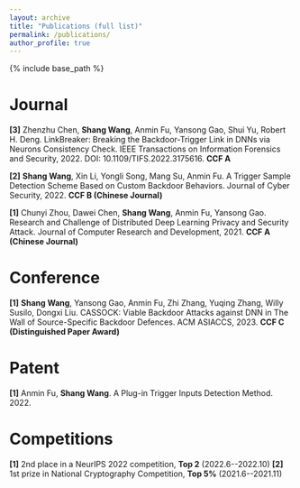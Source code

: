 ```yaml
---
layout: archive
title: "Publications (full list)"
permalink: /publications/
author_profile: true
---
```



{% include base_path %}

Journal
======
**[3]** Zhenzhu Chen, **Shang Wang**, Anmin Fu, Yansong Gao, Shui Yu, Robert H. Deng. LinkBreaker: Breaking the Backdoor-Trigger Link in DNNs via Neurons Consistency Check. IEEE Transactions on Information Forensics and Security, 2022. DOI: 10.1109/TIFS.2022.3175616. **CCF A**

**[2]** **Shang Wang**, Xin Li, Yongli Song, Mang Su, Anmin Fu. A Trigger Sample Detection Scheme Based on Custom Backdoor Behaviors. Journal of Cyber Security, 2022. **CCF B (Chinese Journal)**

**[1]** Chunyi Zhou, Dawei Chen, **Shang Wang**, Anmin Fu, Yansong Gao. Research and Challenge of Distributed Deep Learning Privacy and Security Attack. Journal of Computer Research and Development, 2021. **CCF A (Chinese Journal)**

Conference
======
**[1]** **Shang Wang**, Yansong Gao, Anmin Fu, Zhi Zhang, Yuqing Zhang, Willy Susilo, Dongxi Liu. CASSOCK: Viable Backdoor Attacks against DNN in The Wall of Source-Specific Backdoor Defences. ACM ASIACCS, 2023. **CCF C (Distinguished Paper Award)**

Patent
======
**[1]** Anmin Fu, **Shang Wang**. A Plug-in Trigger Inputs Detection Method. 2022.

Competitions
======
**[1]** 2nd place in a NeurIPS 2022 competition, **Top 2** (2022.6--2022.10) 
**[2]** 1st prize in National Cryptography Competition, **Top 5%** (2021.6--2021.11) 
